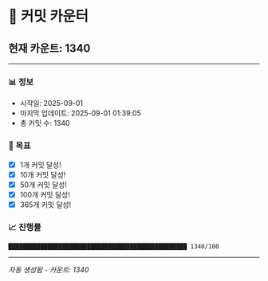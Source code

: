# 🔢 커밋 카운터

## 현재 카운트: 1340

---

### 📊 정보
- 시작일: 2025-09-01
- 마지막 업데이트: 2025-09-01 01:39:05
- 총 커밋 수: 1340

### 🎯 목표
- [x] 1개 커밋 달성!
- [x] 10개 커밋 달성!
- [x] 50개 커밋 달성!
- [x] 100개 커밋 달성!
- [x] 365개 커밋 달성!

### 📈 진행률
```
██████████████████████████████████████████████████ 1340/100
```

---
*자동 생성됨 - 카운트: 1340*
